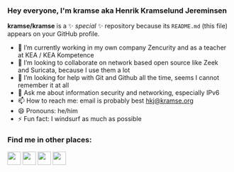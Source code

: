 ### Hey everyone, I'm kramse aka Henrik Kramselund Jereminsen

**kramse/kramse** is a ✨ _special_ ✨ repository because its `README.md` (this file) appears on your GitHub profile.


- 🔭 I’m currently working in my own company Zencurity and as a teacher at KEA / KEA Kompetence
- 👯 I’m looking to collaborate on network based open source like Zeek and Suricata, because I use them a lot
- 🤔 I’m looking for help with Git and Github all the time, seems I cannot remember it at all 
- 💬 Ask me about information security and networking, especially IPv6
- 📫 How to reach me: email is probably best hkj@kramse.org
- 😄 Pronouns: he/him
- ⚡ Fun fact: I windsurf as much as possible

### Find me in other places:

<p align="left">
<a href="http://twitter.com/Kramse" target="blank"><img align="center" src="https://github.com/mishmanners/MishManners/blob/master/socials/twitter%20(2).png" alt="" height="30" /></a>
<a href="http://linkedin.com/in/kramse" target="blank"><img align="center" src="https://github.com/mishmanners/MishManners/blob/master/socials/transparent-Linkedin-logo-icon.png" alt="" height="30" /></a>
<a href="http://youtube.com/c/MishManners" target="blank"><img align="center" src="https://github.com/mishmanners/MishManners/blob/master/socials/youtube.png" alt="" height="30" /></a>
<a href="http://zencurity.com" target="blank"><img align="center" src="https://github.com/mishmanners/MishManners/blob/master/socials/chrome.png" alt="" height="30" /></a>

</p>
